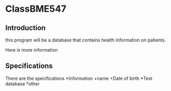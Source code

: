 # ClassBME547
## Introduction
this program will be a database that contains health information on patients.

Here is more information

## Specifications
There are the specifications
*Information
 +name
 +Date of birth
*Test database
*other